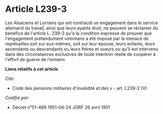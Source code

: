 # Article L239-3

Les Alsaciens et Lorrains qui ont contracté un engagement dans le service allemand du travail, ainsi que leurs ayants droit,
ne peuvent se réclamer du bénéfice de l'article L. 239-2 qu'à la condition expresse de prouver que l'engagement prétendument
volontaire a été imposé par la menace de représailles soit sur eux-mêmes, soit sur leur épouse, leurs enfants, leurs
ascendants ou descendants ou leurs frères et soeurs ou qu'il est intervenu dans des circonstances exclusives de toute
intention réelle de coopérer à l'effort de guerre de l'ennemi.

**Liens relatifs à cet article**

_Cite_:

  - Code des pensions militaires d'invalidité et des v - art. L239-2 (V)

_Codifié par_:

  - Décret n°51-469 1951-04-24 JORF 26 avril 1951
